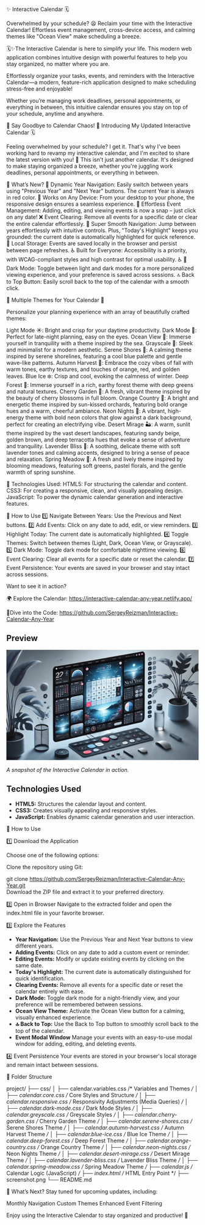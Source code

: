 ✨ Interactive Calendar 🗓️

Overwhelmed by your schedule? 😫 Reclaim your time with the Interactive Calendar! 
Effortless event management, cross-device access, and calming themes like "Ocean View" make scheduling a breeze.

🗓️✨The Interactive Calendar is here to simplify your life. This modern web application combines intuitive design with powerful features to help you stay organized, no matter where you are.

Effortlessly organize your tasks, events, and reminders with the Interactive Calendar—a modern, feature-rich application designed to make scheduling stress-free and enjoyable!

Whether you’re managing work deadlines, personal appointments, or everything in between, this intuitive calendar ensures you stay on top of your schedule, anytime and anywhere.

🚀 Say Goodbye to Calendar Chaos!
👋 Introducing My Updated Interactive Calendar 🗓️

Feeling overwhelmed by your schedule? I get it. That's why I've been working hard to revamp my interactive calendar, and I'm excited to share the latest version with you! 🎉
This isn't just another calendar. It's designed to make staying organized a breeze, whether you're juggling work deadlines, personal appointments, or everything in between.

🚀 What’s New?
🔄 Dynamic Year Navigation: Easily switch between years using "Previous Year" and "Next Year" buttons. The current Year is always in red color.
📱 Works on Any Device: From your desktop to your phone, the responsive design ensures a seamless experience.
📝 Effortless Event Management: Adding, editing, and viewing events is now a snap – just click on any date!
❌ Event Clearing: Remove all events for a specific date or clear the entire calendar effortlessly.
📅 Super Smooth Navigation: Jump between years effortlessly with intuitive controls. Plus, "Today's Highlight" keeps you grounded: the current date is automatically highlighted for quick reference.
💾 Local Storage: Events are saved locally in the browser and persist between page refreshes.
♿ Built for Everyone: Accessibility is a priority, with WCAG-compliant styles and high contrast for optimal usability. ♿
🌙 Dark Mode: Toggle between light and dark modes for a more personalized viewing experience, and your preference is saved across sessions.
🔝 Back to Top Button: Easily scroll back to the top of the calendar with a smooth click.

🎨 Multiple Themes for Your Calendar 📅

Personalize your planning experience with an array of beautifully crafted themes:

Light Mode ☀️: Bright and crisp for your daytime productivity.
Dark Mode 🌙: Perfect for late-night planning, easy on the eyes.
Ocean View 🌊: Immerse yourself in tranquility with a theme inspired by the sea.
Grayscale 🖤: Sleek and minimalist for a modern aesthetic.
Serene Shores 💙: A calming theme inspired by serene shorelines, featuring a cool blue palette and gentle wave-like patterns.
Autumn Harvest 🍂: Embrace the cozy vibes of fall with warm tones, earthy textures, and touches of orange, red, and golden leaves.
Blue Ice ❄️: Crisp and cool, evoking the calmness of winter.
Deep Forest 🌲: Immerse yourself in a rich, earthy forest theme with deep greens and natural textures.
Cherry Garden 🌸: A fresh, vibrant theme inspired by the beauty of cherry blossoms in full bloom.
Orange Country 🍊: A bright and energetic theme inspired by sun-kissed orchards, featuring bold orange hues and a warm, cheerful ambiance.
Neon Nights 🌟: A vibrant, high-energy theme with bold neon colors that glow against a dark background, perfect for creating an electrifying vibe.
Desert Mirage 🏜️: A warm, sunlit theme inspired by the vast desert landscapes, featuring sandy beige, golden brown, and deep terracotta hues that evoke a sense of adventure and tranquility.
Lavender Bliss 💜: A soothing, delicate theme with soft lavender tones and calming accents, designed to bring a sense of peace and relaxation.
Spring Meadow 🍃: A fresh and lively theme inspired by blooming meadows, featuring soft greens, pastel florals, and the gentle warmth of spring sunshine.

🔧 Technologies Used:
HTML5: For structuring the calendar and content.
CSS3: For creating a responsive, clean, and visually appealing design.
JavaScript​: To power the dynamic calendar generation and interactive features.

📖 How to Use
1️⃣ Navigate Between Years: Use the Previous and Next buttons.
2️⃣ Add Events: Click on any date to add, edit, or view reminders.
3️⃣ Highlight Today: The current date is automatically highlighted.
4️⃣ Toggle Themes: Switch between themes (Light, Dark, Ocean View, or Grayscale).
5️⃣ Dark Mode: Toggle dark mode for comfortable nighttime viewing.
6️⃣ Event Clearing: Clear all events for a specific date or reset the calendar.
7️⃣ Event Persistence: Your events are saved in your browser and stay intact across sessions.

Want to see it in action?

🌍 Explore the Calendar:
https://interactive-calendar-any-year.netlify.app/

🔗Dive into the Code:
https://github.com/SergeyReizman/Interactive-Calendar-Any-Year

## Preview

![Interactive Calendar Screenshot](screenshot.png)

*A snapshot of the Interactive Calendar in action.*

## Technologies Used

- **HTML5:** Structures the calendar layout and content.
- **CSS3:** Creates visually appealing and responsive styles.
- **JavaScript:** Enables dynamic calendar generation and user interaction.

📖 How to Use

1️⃣ Download the Application

Choose one of the following options:

Clone the repository using Git:

git clone https://github.com/SergeyReizman/Interactive-Calendar-Any-Year.git  
Download the ZIP file and extract it to your preferred directory.

2️⃣ Open in Browser
Navigate to the extracted folder and open the index.html file in your favorite browser.

3️⃣ Explore the Features

- **Year Navigation:** Use the Previous Year and Next Year buttons to view different years.
- **Adding Events:** Click on any date to add a custom event or reminder.
- **Editing Events:** Modify or update existing events by clicking on the same date.
- **Today's Highlight:** The current date is automatically distinguished for quick identification.
- **Clearing Events:** Remove all events for a specific date or reset the calendar entirely with ease.
- **Dark Mode:** Toggle dark mode for a night-friendly view, and your preference will be remembered between sessions.
- **Ocean View Theme:** Activate the Ocean View button for a calming, visually enhanced experience.
- **🔝 Back to Top:** Use the Back to Top button to smoothly scroll back to the top of the calendar.
- **Event Modal Window** Manage your events with an easy-to-use modal window for adding, editing, and deleting events.

4️⃣ Event Persistence
Your events are stored in your browser's local storage and remain intact between sessions.

📂 Folder Structure

project/
├── css/
│   ├── calendar.variables.css        /* Variables and Themes */
│   ├── calendar.core.css             /* Core Styles and Structure */
│   ├── calendar.responsive.css       /* Responsivity Adjustments (Media Queries) */
│   ├── calendar.dark-mode.css        /* Dark Mode Styles */
│   ├── calendar.greyscale.css        /* Greyscale Styles */
│   ├── calendar.cherry-garden.css    /* Cherry Garden Theme */
│   ├── calendar.serene-shores.css    /* Serene Shores Theme */
│   ├── calendar.autumn-harvest.css   /* Autumn Harvest Theme */
│   ├── calendar.blue-ice.css         /* Blue Ice Theme */
│   ├── calendar.deep-forest.css      /* Deep Forest Theme */
│   ├── calendar.orange-country.css   /* Orange Country Theme */
│   ├── calendar.neon-nights.css      /* Neon Nights Theme */
│   ├── calendar.desert-mirage.css    /* Desert Mirage Theme */
│   ├── calendar.lavender-bliss.css   /* Lavender Bliss Theme */
│   ├── calendar.spring-meadow.css    /* Spring Meadow Theme */
├── calendar.js                       /* Calendar Logic (JavaScript) */
├── index.html                        /* HTML Entry Point */
├── screenshot.png
└── README.md
 

🌟 What’s Next?
Stay tuned for upcoming updates, including:

Monthly Navigation
Custom Themes
Enhanced Event Filtering


Enjoy using the Interactive Calendar to stay organized and productive! 🚀

